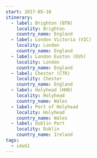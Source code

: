```yaml
---
start: 2017-05-10
itinerary:
  - label: Brighton (BTN)
    locality: Brighton
    country_name: England
  - label: London Victoria (VIC)
    locality: London
    country_name: England
  - label: London Euston (EUS)
    locality: London
    country_name: England
  - label: Chester (CTR)
    locality: Chester
    country_name: England
  - label: Holyhead (HHD)
    locality: Holyhead
    country_name: Wales
  - label: Port of Holyhead
    locality: Holyhead
    country_name: Wales
  - label: Dublin Port
    locality: Dublin
    country_name: Ireland
tags:
  - i4oG1
---
```

